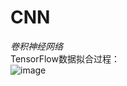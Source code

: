 # CNN
*卷积神经网络*  
TensorFlow数据拟合过程：  
![image](https://github.com/huangzy97/lib/blob/master/pict.png)
